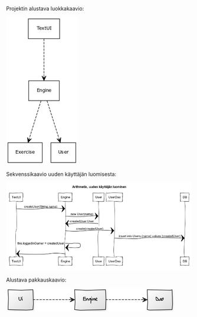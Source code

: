 Projektin alustava luokkakaavio:

![Projektin alustava luokkakaavio](https://github.com/vlappala/ot-harjoitustyoSYKSY19/blob/master/dokumentointi/kuvat/alustava%20luokkakaavio.jpg)

Sekvenssikaavio uuden käyttäjän luomisesta:

![Sekvenssikaavio, uuden käyttäjän luominen](https://github.com/vlappala/ot-harjoitustyoSYKSY19/blob/master/dokumentointi/kuvat/Arithmetix%2C%20uuden%20k%C3%A4ytt%C3%A4j%C3%A4n%20luominen.png)

Alustava pakkauskaavio:

![Pakkauskaavio:](https://raw.githubusercontent.com/vlappala/ot-harjoitustyoSYKSY19/master/dokumentointi/kuvat/alustava_pakkauskaavio.jpg)

